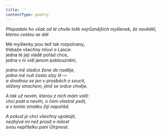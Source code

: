 ```yaml
---
title: ''
contentType: poetry
---
```


<section>

_Přepadalo ho však od té chvíle tolik nejrůznějších myšlenek, že ne­věděl, kterou cestou se dát_

</section>

<section>

Mé myšlenky jsou teď tak rozpolceny,  
třebaže všechny mluví o Lásce:  
jedna té její vládě pořád chce,  
jedna v ní vidí jenom poblouznění,

_jedna mě sladce žene do naděje,  
jedna mě nutí často slzy lít —  
a shodnou se jen v prosbách o soucit,  
stiženy strachem, jímž se srdce chvěje._

</section>

<section>

_A tak už nevím, kterou z nich mám volit:  
chci psát a nevím, o čem vlastně psát,  
a v tomto zmatku žiji napořád._

</section>

<section>

_A pokud je chci všechny upokojit,  
nezbývá mi než prosit o milost  
svou nepřítelku paní Útrpnost._

</section>
